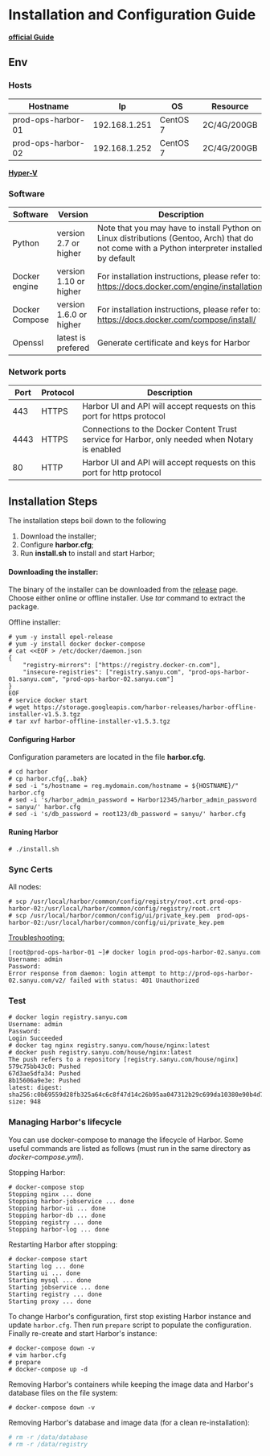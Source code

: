 # Installation and Configuration Guide 
**[official Guide](https://github.com/goharbor/harbor/blob/master/docs/installation_guide.md)**

## Env
### Hosts
|Hostname|Ip|OS|Resource|
|---|---|---|---|
|prod-ops-harbor-01|192.168.1.251|CentOS 7|2C/4G/200GB|
|prod-ops-harbor-02|192.168.1.252|CentOS 7|2C/4G/200GB|

**[Hyper-V](https://github.com/shsmu/k8s-labs/blob/master/Hyper-V/PowerShell/create_vm_harbor.ps1)**
### Software
|Software|Version|Description|
|---|---|---|
|Python|version 2.7 or higher|Note that you may have to install Python on Linux distributions (Gentoo, Arch) that do not come with a Python interpreter installed by default|
|Docker engine|version 1.10 or higher|For installation instructions, please refer to: https://docs.docker.com/engine/installation/|
|Docker Compose|version 1.6.0 or higher|For installation instructions, please refer to: https://docs.docker.com/compose/install/|
|Openssl|latest is prefered|Generate certificate and keys for Harbor|
### Network ports 
|Port|Protocol|Description|
|---|---|---|
|443|HTTPS|Harbor UI and API will accept requests on this port for https protocol|
|4443|HTTPS|Connections to the Docker Content Trust service for Harbor, only needed when Notary is enabled|
|80|HTTP|Harbor UI and API will accept requests on this port for http protocol|

## Installation Steps

The installation steps boil down to the following

1. Download the installer;
2. Configure **harbor.cfg**;
3. Run **install.sh** to install and start Harbor;


#### Downloading the installer:

The binary of the installer can be downloaded from the [release](https://github.com/goharbor/harbor/releases) page. Choose either online or offline installer. Use *tar* command to extract the package.

Offline installer:
```
# yum -y install epel-release
# yum -y install docker docker-compose
# cat <<EOF > /etc/docker/daemon.json 
{
    "registry-mirrors": ["https://registry.docker-cn.com"],
    "insecure-registries": ["registry.sanyu.com", "prod-ops-harbor-01.sanyu.com", "prod-ops-harbor-02.sanyu.com"]
}
EOF
# service docker start
# wget https://storage.googleapis.com/harbor-releases/harbor-offline-installer-v1.5.3.tgz
# tar xvf harbor-offline-installer-v1.5.3.tgz     
```

#### Configuring Harbor
Configuration parameters are located in the file **harbor.cfg**. 
```
# cd harbor
# cp harbor.cfg{,.bak}
# sed -i "s/hostname = reg.mydomain.com/hostname = ${HOSTNAME}/" harbor.cfg 
# sed -i 's/harbor_admin_password = Harbor12345/harbor_admin_password = sanyu/' harbor.cfg 
# sed -i 's/db_password = root123/db_password = sanyu/' harbor.cfg 
```

#### Runing Harbor
```
# ./install.sh
```

### Sync Certs
All nodes:
```
# scp /usr/local/harbor/common/config/registry/root.crt prod-ops-harbor-02:/usr/local/harbor/common/config/registry/root.crt
# scp /usr/local/harbor/common/config/ui/private_key.pem  prod-ops-harbor-02:/usr/local/harbor/common/config/ui/private_key.pem 
```
[Troubleshooting:](https://tonybai.com/2017/10/23/the-speech-script-practice-on-deploying-a-ha-harbor-cluster-for-osc-shenyang-2017/)
```
[root@prod-ops-harbor-01 ~]# docker login prod-ops-harbor-02.sanyu.com
Username: admin
Password: 
Error response from daemon: login attempt to http://prod-ops-harbor-02.sanyu.com/v2/ failed with status: 401 Unauthorized
```

### Test
```
# docker login registry.sanyu.com
Username: admin
Password: 
Login Succeeded
# docker tag nginx registry.sanyu.com/house/nginx:latest
# docker push registry.sanyu.com/house/nginx:latest
The push refers to a repository [registry.sanyu.com/house/nginx]
579c75bb43c0: Pushed 
67d3ae5dfa34: Pushed 
8b15606a9e3e: Pushed 
latest: digest: sha256:c0b69559d28fb325a64c6c8f47d14c26b95aa047312b29c699da10380e90b4d7 size: 948
```


### Managing Harbor's lifecycle
You can use docker-compose to manage the lifecycle of Harbor. Some useful commands are listed as follows (must run in the same directory as *docker-compose.yml*).

Stopping Harbor:
```
# docker-compose stop
Stopping nginx ... done
Stopping harbor-jobservice ... done
Stopping harbor-ui ... done
Stopping harbor-db ... done
Stopping registry ... done
Stopping harbor-log ... done
```  
Restarting Harbor after stopping:
```
# docker-compose start
Starting log ... done
Starting ui ... done
Starting mysql ... done
Starting jobservice ... done
Starting registry ... done
Starting proxy ... done
```  

To change Harbor's configuration, first stop existing Harbor instance and update ```harbor.cfg```. Then run ```prepare``` script to populate the configuration. Finally re-create and start Harbor's instance:
```
# docker-compose down -v
# vim harbor.cfg
# prepare
# docker-compose up -d
``` 

Removing Harbor's containers while keeping the image data and Harbor's database files on the file system:
```
# docker-compose down -v
```  

Removing Harbor's database and image data (for a clean re-installation):
```sh
# rm -r /data/database
# rm -r /data/registry
```
